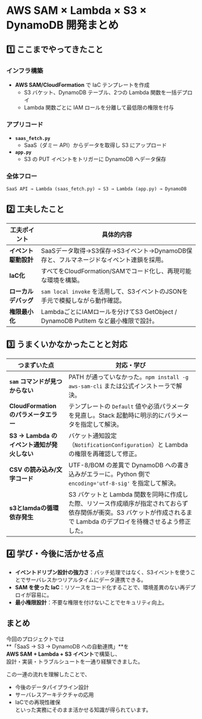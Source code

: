 # AWS SAM × Lambda × S3 × DynamoDB 開発まとめ

## 1️⃣ ここまでやってきたこと

### インフラ構築
- **AWS SAM/CloudFormation** で IaC テンプレートを作成  
  - S3 バケット、DynamoDB テーブル、2つの Lambda 関数を一括デプロイ  
  - Lambda 関数ごとに IAM ロールを分離して最低限の権限を付与

### アプリコード
- **`saas_fetch.py`**  
  - SaaS（ダミー API）からデータを取得し S3 にアップロード
- **`app.py`**  
  - S3 の PUT イベントをトリガーに DynamoDB へデータ保存

### 全体フロー
```
SaaS API → Lambda (saas_fetch.py) → S3 → Lambda (app.py) → DynamoDB
```

## 2️⃣ 工夫したこと

| 工夫ポイント | 具体的内容 |
|-------------|-----------|
| **イベント駆動設計** | SaaSデータ取得→S3保存→S3イベント→DynamoDB保存と、フルマネージドなイベント連鎖を採用。 |
| **IaC化** | すべてをCloudFormation/SAMでコード化し、再現可能な環境を構築。 |
| **ローカルデバッグ** | `sam local invoke` を活用して、S3イベントのJSONを手元で模擬しながら動作確認。 |
| **権限最小化** | LambdaごとにIAMロールを分けてS3 GetObject / DynamoDB PutItem など最小権限で設計。 |

## 3️⃣ うまくいかなかったことと対応

| つまずいた点 | 対応・学び |
|--------------|----------|
| **`sam` コマンドが見つからない** | PATH が通っていなかった。`npm install -g aws-sam-cli` または公式インストーラで解決。 |
| **CloudFormation のパラメータエラー** | テンプレートの `Default` 値や必須パラメータを見直し。Stack 起動時に明示的にパラメータを指定して解決。 |
| **S3 → Lambda のイベント通知が発火しない** | バケット通知設定（`NotificationConfiguration`）と Lambda の権限を再確認して修正。 |
| **CSV の読み込み/文字コード** | UTF-8/BOM の差異で DynamoDB への書き込みがエラーに。Python 側で `encoding='utf-8-sig'` を指定して解決。 |
|**s3とlamdaの循環依存発生**|S3 バケットと Lambda 関数を同時に作成した際、リソース作成順序が指定されておらず依存関係が衝突。S3 バケットが作成されるまで Lambda のデプロイを待機させるよう修正した。|

## 4️⃣ 学び・今後に活かせる点
- **イベントドリブン設計の強力さ**：バッチ処理ではなく、S3イベントを使うことでサーバレスかつリアルタイムにデータ連携できる。  
- **SAM を使った IaC**：リソースをコード化することで、環境差異のない再デプロイが容易に。  
- **最小権限設計**：不要な権限を付けないことでセキュリティ向上。

## まとめ
今回のプロジェクトでは  
**「SaaS → S3 → DynamoDB への自動連携」**を  
**AWS SAM + Lambda + S3 イベント**で構築し、  
設計・実装・トラブルシュートを一通り経験できました。  

この一連の流れを理解したことで、
- 今後のデータパイプライン設計
- サーバレスアーキテクチャの応用
- IaCでの再現性確保  
といった実務にそのまま活かせる知識が得られています。
